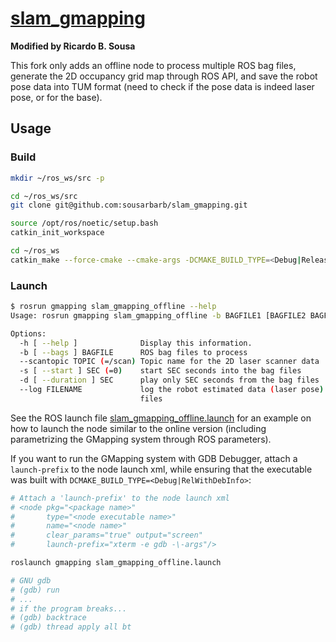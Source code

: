 # [slam_gmapping](https://github.com/ros-perception/slam_gmapping/)

**Modified by Ricardo B. Sousa**

This fork only adds an offline node to process multiple ROS bag files, generate
the 2D occupancy grid map through ROS API, and save the robot pose data into TUM
format (need to check if the pose data is indeed laser pose, or for the base).

## Usage

### Build
```sh
mkdir ~/ros_ws/src -p

cd ~/ros_ws/src
git clone git@github.com:sousarbarb/slam_gmapping.git

source /opt/ros/noetic/setup.bash
catkin_init_workspace

cd ~/ros_ws
catkin_make --force-cmake --cmake-args -DCMAKE_BUILD_TYPE=<Debug|Release|RelWithDebInfo|MinSizeRel>
```

### Launch
```sh
$ rosrun gmapping slam_gmapping_offline --help
Usage: rosrun gmapping slam_gmapping_offline -b BAGFILE1 [BAGFILE2 BAGFILE3 ...]

Options:
  -h [ --help ]              Display this information.
  -b [ --bags ] BAGFILE      ROS bag files to process
  --scantopic TOPIC (=/scan) Topic name for the 2D laser scanner data
  -s [ --start ] SEC (=0)    start SEC seconds into the bag files
  -d [ --duration ] SEC      play only SEC seconds from the bag files
  --log FILENAME             log the robot estimated data (laser pose) into TUM
                             files
```

See the ROS launch file
[slam_gmapping_offline.launch](/gmapping/launch/slam_gmapping_offline.launch)
for an example on how to launch the node similar to the online version
(including parametrizing the GMapping system through ROS parameters).

If you want to run the GMapping system with GDB Debugger, attach a
`launch-prefix` to the node launch xml, while ensuring that the executable was
built with `DCMAKE_BUILD_TYPE=<Debug|RelWithDebInfo>`:
```sh
# Attach a 'launch-prefix' to the node launch xml
# <node pkg="<package name>"
#       type="<node executable name>"
#       name="<node name>"
#       clear_params="true" output="screen"
#       launch-prefix="xterm -e gdb -\-args"/>

roslaunch gmapping slam_gmapping_offline.launch

# GNU gdb
# (gdb) run
# ...
# if the program breaks...
# (gdb) backtrace
# (gdb) thread apply all bt
```
